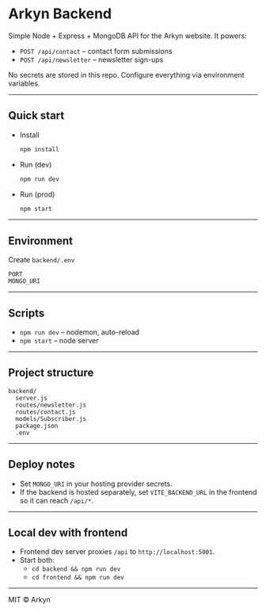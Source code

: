 # Arkyn Backend

Simple Node + Express + MongoDB API for the Arkyn website. It powers:

- `POST /api/contact` – contact form submissions
- `POST /api/newsletter` – newsletter sign-ups

No secrets are stored in this repo. Configure everything via environment variables.

---

## Quick start

- Install
  ```bash
  npm install
  ```
- Run (dev)
  ```bash
  npm run dev
  ```
- Run (prod)
  ```bash
  npm start
  ```

---

## Environment

Create `backend/.env`
```
PORT
MONGO_URI
```

---

## Scripts

- `npm run dev` – nodemon, auto-reload
- `npm start` – node server

---

## Project structure
```
backend/
  server.js
  routes/newsletter.js
  routes/contact.js
  models/Subscriber.js
  package.json
  .env
```
---


## Deploy notes

- Set `MONGO_URI` in your hosting provider secrets.
- If the backend is hosted separately, set `VITE_BACKEND_URL` in the frontend so it can reach `/api/*`.

---

## Local dev with frontend

- Frontend dev server proxies `/api` to `http://localhost:5001`.
- Start both:
  - `cd backend && npm run dev`
  - `cd frontend && npm run dev`

---

MIT © Arkyn

